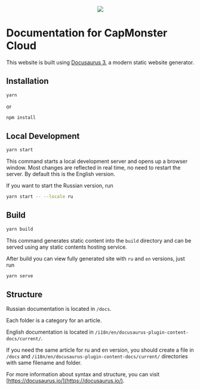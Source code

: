 <p align="center"><img src="https://github.com/ZennoLab/capmonstercloud-docs/blob/master/static/img/logo_docs.svg"></p>


# Documentation for CapMonster Cloud

This website is built using [Docusaurus 3](https://docusaurus.io/), a modern static website generator.

## Installation

```bash
yarn
```
or
```bash
npm install
```

## Local Development

```bash
yarn start
```

This command starts a local development server and opens up a browser window. Most changes are reflected in real time, no need to restart the server.
By default this is the English version.

If you want to start the Russian version, run

```bash
yarn start -- --locale ru
```

## Build

```bash
yarn build
```

This command generates static content into the `build` directory and can be served using any static contents hosting service.

After build you can view fully generated site with `ru` and `en` versions, just run

```bash
yarn serve
```

## Structure

Russian documentation is located in `/docs`.

Each folder is a category for an article.

English documentation is located in `/i18n/en/docusaurus-plugin-content-docs/current/`.

If you need the same article for ru and en version, you should create a file in `/docs` and `/i18n/en/docusaurus-plugin-content-docs/current/` directories with same filename and folder.

For more information about syntax and structure, you can visit [https://docusaurus.io/](https://docusaurus.io/).